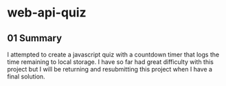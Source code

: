# web-api-quiz

## 01 Summary

I attempted to create a javascript quiz with a countdown timer that logs the time remaining to local storage. I have so far had great difficulty with this project but I will be returning and resubmitting this project when I have a final solution.
